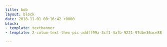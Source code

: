 ```yaml
---
title: bob
layout: block
date: 2018-11-01 00:16:42 +0000
block:
- template: textbanner
- template: 2-colum-text-then-pic-addff99a-3cf1-4afb-9221-97dbe36ace88

---
```

